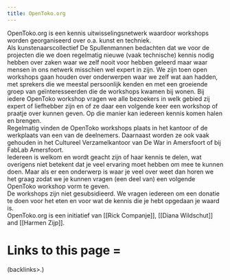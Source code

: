 ```yaml
---
title: OpenToko.org
---
```


OpenToko.org is een kennis uitwisselingsnetwerk waardoor workshops worden georganiseerd over o.a. kunst en techniek.
\
Als kunstenaarscollectief De Spullenmannen bedachten dat we voor de projecten die we doen regelmatig nieuwe (vaak technische) kennis nodig hebben over zaken waar we zelf nooit voor hebben geleerd maar waar mensen in ons netwerk misschien wel expert in zijn. We zijn toen open workshops gaan houden over onderwerpen waar we zelf wat aan hadden, met sprekers die we meestal persoonlijk kenden en met een groeiende groep van geïnteresseerden die de workshops kwamen bij wonen. Bij iedere OpenToko workshop vragen we alle bezoekers in welk gebied zij expert of liefhebber zijn en of ze daar een volgende keer een workshop of praatje over kunnen geven. Op die manier kan iedereen kennis komen halen en brengen.
\
Regelmatig vinden de OpenToko workshops plaats in het kantoor of de werkplaats van een van de deelnemers. Daarnaast worden ze ook vaak gehouden in het Cultureel Verzamelkantoor van De War in Amersfoort of bij FabLab Amersfoort.
\
Iedereen is welkom en wordt geacht zijn of haar kennis te delen, wat overigens niet betekent dat je veel ervaring moet hebben om mee te kunnen doen. Maar als er een onderwerp is waar je veel over weet dan horen we het graag zodat we je kunnen vragen (een deel van) een volgende OpenToko workshop vorm te geven.
\
De workshops zijn niet gesubsidieerd. We vragen iedereen om een donatie te doen voor het eten en voor wat de kennis die je hebt opgedaan je waard is.
\
OpenToko.org is een initiatief van [[Rick Companje]], [[Diana Wildschut]] and [[Harmen Zijp]].

#  Links to this page =
(backlinks>.)
